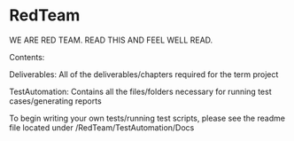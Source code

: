 # RedTeam
WE ARE RED TEAM. READ THIS AND FEEL WELL READ.

Contents:

Deliverables: All of the deliverables/chapters required for the term project


TestAutomation: Contains all the files/folders necessary for running test cases/generating reports


To begin writing your own tests/running test scripts, please see the readme file located under /RedTeam/TestAutomation/Docs





